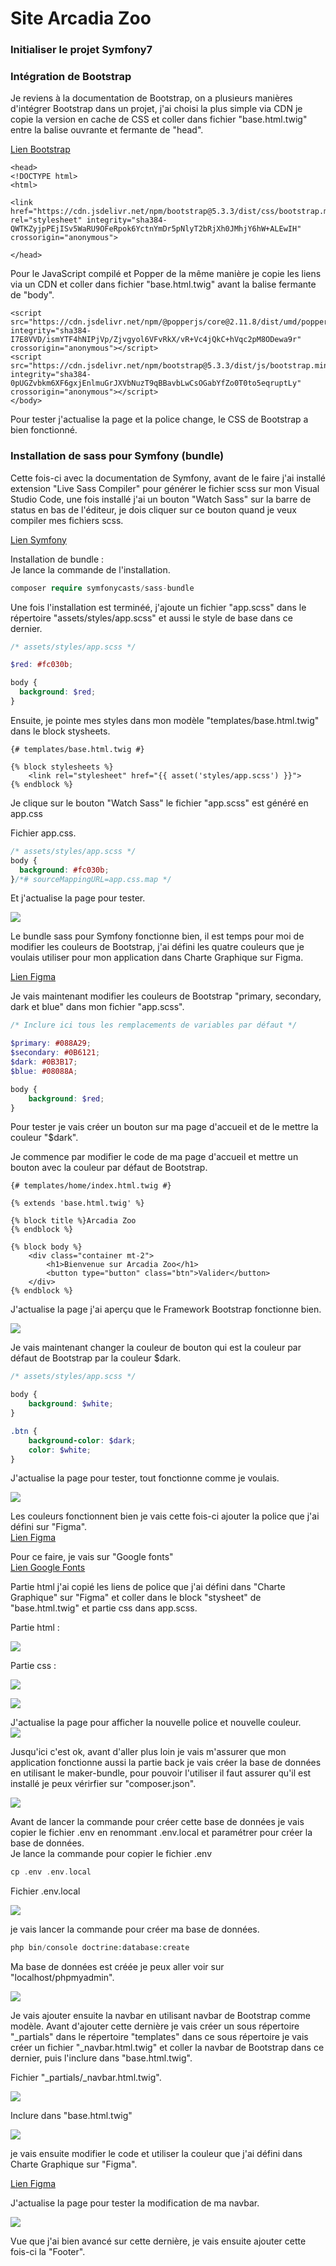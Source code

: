 # Site Arcadia Zoo 

### Initialiser le projet Symfony7  
  


### Intégration de Bootstrap
Je reviens à la documentation de Bootstrap, on a plusieurs manières d'intégrer Bootstrap dans un projet, j'ai choisi la plus simple via CDN je copie la version en cache de CSS et coller dans fichier "base.html.twig" entre la balise ouvrante et fermante de "head".  

[Lien Bootstrap](https://getbootstrap.com/docs/5.3/getting-started/download/)
```twig
<head>
<!DOCTYPE html>
<html>

<link href="https://cdn.jsdelivr.net/npm/bootstrap@5.3.3/dist/css/bootstrap.min.css" rel="stylesheet" integrity="sha384-QWTKZyjpPEjISv5WaRU9OFeRpok6YctnYmDr5pNlyT2bRjXh0JMhjY6hW+ALEwIH" crossorigin="anonymous">  

</head>
```
Pour le JavaScript compilé et Popper de la même manière je copie les liens via un CDN et coller dans fichier "base.html.twig" avant la balise fermante de "body".  

```twig
<script src="https://cdn.jsdelivr.net/npm/@popperjs/core@2.11.8/dist/umd/popper.min.js" integrity="sha384-I7E8VVD/ismYTF4hNIPjVp/Zjvgyol6VFvRkX/vR+Vc4jQkC+hVqc2pM8ODewa9r" crossorigin="anonymous"></script>
<script src="https://cdn.jsdelivr.net/npm/bootstrap@5.3.3/dist/js/bootstrap.min.js" integrity="sha384-0pUGZvbkm6XF6gxjEnlmuGrJXVbNuzT9qBBavbLwCsOGabYfZo0T0to5eqruptLy" crossorigin="anonymous"></script>
</body>
```
Pour tester j'actualise la page et la police change, le CSS de Bootstrap a bien fonctionné.

### Installation de sass pour Symfony (bundle)

Cette fois-ci avec la documentation de Symfony, avant de le faire j'ai installé extension "Live Sass Compiler" pour générer le fichier scss sur mon Visual Studio Code, une fois installé j'ai un bouton "Watch Sass" sur la barre de status en bas de l'éditeur, je dois cliquer sur ce bouton quand je veux compiler mes fichiers scss.

[Lien Symfony](https://symfony.com/bundles/SassBundle/current/index.html)

Installation de bundle :  
Je lance la commande de l'installation.

```php
composer require symfonycasts/sass-bundle
```
Une fois l'installation est terminéé, j'ajoute un fichier "app.scss" dans le répertoire "assets/styles/app.scss" et aussi le style de base dans ce dernier.  

```scss
/* assets/styles/app.scss */

$red: #fc030b;

body {
  background: $red;
}
```
Ensuite, je pointe mes styles dans mon modèle "templates/base.html.twig" dans le block stysheets.  

```twig
{# templates/base.html.twig #}

{% block stylesheets %}
    <link rel="stylesheet" href="{{ asset('styles/app.scss') }}">
{% endblock %}
```
Je clique sur le bouton "Watch Sass" le fichier "app.scss" est généré en app.css   

Fichier app.css.
```scss
/* assets/styles/app.scss */
body {
  background: #fc030b;
}/*# sourceMappingURL=app.css.map */
```
Et j'actualise la page pour tester.  

![](public/images/testPagebienvenue.JPG)

Le bundle sass pour Symfony fonctionne bien, il est temps pour moi de modifier les couleurs de Bootstrap, j'ai défini les quatre couleurs que je voulais utiliser pour mon application dans Charte Graphique sur Figma.  

[Lien Figma](https://www.figma.com/design/u9WRTomub3dcGjSojmiRNO/Arcadia-Zoo?node-id=18-4&t=KbvoCMtqwAFVXDS7-0)  

Je vais maintenant modifier les couleurs de Bootstrap "primary, secondary, dark et blue" dans mon fichier "app.scss".  

```scss
/* Inclure ici tous les remplacements de variables par défaut */

$primary: #088A29;
$secondary: #0B6121;
$dark: #0B3B17;
$blue: #08088A;

body {
    background: $red;
}
```  

Pour tester je vais créer un bouton sur ma page d'accueil et de le mettre la couleur "$dark".  

Je commence par modifier le code de ma page d'accueil et mettre un bouton avec la couleur par défaut de Bootstrap.  

```twig
{# templates/home/index.html.twig #}

{% extends 'base.html.twig' %}

{% block title %}Arcadia Zoo
{% endblock %}

{% block body %}
	<div class="container mt-2">
		<h1>Bienvenue sur Arcadia Zoo</h1>
		<button type="button" class="btn">Valider</button>
	</div>
{% endblock %}

```  
J'actualise la page j'ai aperçu que le Framework Bootstrap fonctionne bien.

![](public/images/testSass_1.JPG)  

Je vais maintenant changer la couleur de bouton qui est la couleur par défaut de Bootstrap par la couleur $dark.  
```scss
/* assets/styles/app.scss */

body {
    background: $white;
}

.btn {
    background-color: $dark;
    color: $white;
}
```
J'actualise la page pour tester, tout fonctionne comme je voulais.

![](public/images/testSass_2.JPG)  

Les couleurs fonctionnent bien je vais cette fois-ci ajouter la police que j'ai défini sur "Figma".  
[Lien Figma](https://www.figma.com/design/u9WRTomub3dcGjSojmiRNO/Arcadia-Zoo?node-id=18-4&t=mMqvuuJ8xityVZ6x-0)  

Pour ce faire, je vais sur "Google fonts"   
[Lien Google Fonts](https://fonts.google.com/specimen/Radio+Canada+Big?query=Radio+Canada+Big)  

Partie html j'ai copié les liens de police que j'ai défini dans "Charte Graphique" sur "Figma" et coller dans le block "stysheet" de "base.html.twig" et partie css dans app.scss.

Partie html :  

![](public/images/policeHtml.JPG)  

Partie css :  

![](public/images/policeCss.JPG)  

![](public/images/testCouleur&Police.JPG)

J'actualise la page pour afficher la nouvelle police et nouvelle couleur.  
![](public/images/testCouleur&Police_1.JPG)

Jusqu'ici c'est ok, avant d'aller plus loin je vais m'assurer que mon application fonctionne aussi la partie back je vais créer la base de données en utilisant le maker-bundle, pour pouvoir l'utiliser il faut assurer qu'il est installé je peux vérirfier sur "composer.json".  

![](public/images/maker-bundle.JPG)  

Avant de lancer la commande pour créer cette base de données je vais copier le fichier .env en renommant .env.local et paramétrer pour créer la base de données.  
Je lance la commande pour copier le fichier .env  
```php
cp .env .env.local
```  
Fichier .env.local  

![](public/images/.env.local.JPG)  

je vais lancer la commande pour créer ma base de données.

```php
php bin/console doctrine:database:create
```  
Ma base de données est créée je peux aller voir sur "localhost/phpmyadmin".

![](public/images/baseDeDonnées.JPG)  

Je vais ajouter ensuite la navbar en utilisant navbar de Bootstrap comme modèle. Avant d'ajouter cette dernière je vais créer un sous répertoire "_partials" dans le répertoire "templates" dans ce sous répertoire je vais créer un fichier "_navbar.html.twig" et coller la navbar de Bootstrap dans ce dernier, puis l'inclure dans "base.html.twig".

Fichier "_partials/_navbar.html.twig".

![](public/images/_navbar.html.twig.JPG)  

Inclure dans "base.html.twig"  

![](public/images/inclureNavbarBasehtmltwig.JPG)  

je vais ensuite modifier le code et utiliser la couleur que j'ai défini dans Charte Graphique sur "Figma".

[Lien Figma](https://www.figma.com/design/u9WRTomub3dcGjSojmiRNO/Arcadia-Zoo?node-id=18-4&t=56LBv21DwHHclfTl-0)  

J'actualise la page pour tester la modification de ma navbar.

![](public/images/navbarVisuel.JPG)  

Vue que j'ai bien avancé sur cette dernière, je vais ensuite ajouter cette fois-ci la "Footer".




















